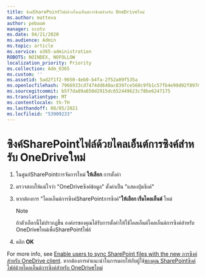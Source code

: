 ```yaml
---
title: ซิงค์SharePointไฟล์ด้วยไคลเอ็นต์การซิงค์สําหรับ OneDriveใหม่
ms.author: matteva
author: pebaum
manager: scotv
ms.date: 04/21/2020
ms.audience: Admin
ms.topic: article
ms.service: o365-administration
ROBOTS: NOINDEX, NOFOLLOW
localization_priority: Priority
ms.collection: Adm_O365
ms.custom: ''
ms.assetid: 5ad2f1f2-9650-4eb0-b4fa-2f52a09f535a
ms.openlocfilehash: 7966933cd7474dd640ac8397ce560c9fb1c57fb4e99d02f8976d5dcfe7cf5a82
ms.sourcegitcommit: b5f7da89a650d2915dc652449623c78be6247175
ms.translationtype: MT
ms.contentlocale: th-TH
ms.lasthandoff: 08/05/2021
ms.locfileid: "53909233"
---
```

# <a name="sync-sharepoint-files-with-the-new-onedrive-sync-client"></a>ซิงค์SharePointไฟล์ด้วยไคลเอ็นต์การซิงค์สําหรับ OneDriveใหม่

1. ในศูนย์SharePointการจัดการใหม่ **ให้เลือก** การตั้งค่า
    
2. ตรวจสอบให้แน่ใจว่า "OneDriveซิงค์ข้อมูล" ตั้งค่าเป็น "แสดงปุ่มซิงค์"
    
3. หากต้องการ "ไคลเอ็นต์การซิงค์SharePointการซิงค์"**ให้เลือก เริ่มไคลเอ็นต์** ใหม่
    
    > [!NOTE]
    > ถ้าตัวเลือกนี้ไม่ปรากฏขึ้น องค์กรของคุณได้รับการตั้งค่าให้ใช้ไคลเอ็นต์ไคลเอ็นต์การซิงค์สําหรับ OneDriveใหม่เพื่อSharePointไฟล์ 
  
4. คลิก **OK**
    
For more info, see [Enable users to sync SharePoint files with the new การซิงค์สําหรับ OneDrive client](https://go.microsoft.com/fwlink/?linkid=866433). หากต้องการคําแนะนําในการมอบให้กับผู้ใช้[ของคุณ SharePointซิงค์ไฟล์ด้วยไคลเอ็นต์การซิงค์สําหรับ OneDriveใหม่](https://go.microsoft.com/fwlink/?linkid=866427)
  

